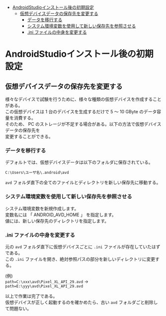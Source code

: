 <!-- TOC START min:1 max:3 link:true asterisk:false update:true -->
- [AndroidStudioインストール後の初期設定](#androidstudioインストール後の初期設定)
  - [仮想デバイスデータの保存先を変更する](#仮想デバイスデータの保存先を変更する)
    - [データを移行する](#データを移行する)
    - [システム環境変数を使用して新しい保存先を参照させる](#システム環境変数を使用して新しい保存先を参照させる)
    - [.ini ファイルの中身を変更する](#ini-ファイルの中身を変更する)
<!-- TOC END -->


# AndroidStudioインストール後の初期設定

## 仮想デバイスデータの保存先を変更する

様々なデバイスで試験を行うために、様々な種類の仮想デバイスを作成することがある。  
この仮想デバイスは 1 台のデバイスを生成するだけで 5 ～ 10 GByte のデータ容量を消費する。  
そのため、 PC のストレージが不足する場合がある。以下の方法で仮想デバイスデータの保存先を  
変更することができる。

### データを移行する

デフォルトでは、仮想デバイスデータは以下のフォルダに保存されている。

`C:\Users\ユーザ名\.android\avd`

`avd` フォルダ直下の全てのファイルとディレクトリを新しい保存先に移動する。


### システム環境変数を使用して新しい保存先を参照させる

システム環境変数を新規作成します。  
変数名には 「 ANDROID_AVD_HOME 」 を指定します。  
値には、新しい保存先のディレクトリを指定します。


### .ini ファイルの中身を変更する

元の `avd` フォルダ直下に仮想デバイスごとに `.ini` ファイルが存在していたはずである。  
この `.ini` ファイルを開き、絶対参照パスの部分を新しいディレクトリに変更する。

(例)  
`path=C:\xxx\avd\Pixel_XL_API_29.avd` -> `path=E:\yyy\avd\Pixel_XL_API_29.avd`

以上で作業は完了である。  
仮想デバイスが正しく起動するのを確かめたら、古い `avd` フォルダごと削除して問題ない。
